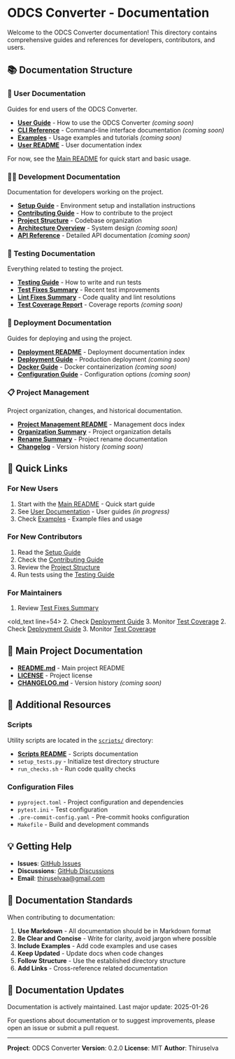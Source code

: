 # ODCS Converter - Documentation

Welcome to the ODCS Converter documentation! This directory contains comprehensive guides and references for developers, contributors, and users.

## 📚 Documentation Structure

### 📖 User Documentation
Guides for end users of the ODCS Converter.

- **[User Guide](user/USER_GUIDE.md)** - How to use the ODCS Converter *(coming soon)*
- **[CLI Reference](user/CLI.md)** - Command-line interface documentation *(coming soon)*
- **[Examples](user/EXAMPLES.md)** - Usage examples and tutorials *(coming soon)*
- **[User README](user/README.md)** - User documentation index

For now, see the [Main README](../README.md) for quick start and basic usage.

### 👨‍💻 Development Documentation
Documentation for developers working on the project.

- **[Setup Guide](development/SETUP.md)** - Environment setup and installation instructions
- **[Contributing Guide](development/CONTRIBUTING.md)** - How to contribute to the project
- **[Project Structure](development/PROJECT_STRUCTURE.md)** - Codebase organization
- **[Architecture Overview](development/ARCHITECTURE.md)** - System design *(coming soon)*
- **[API Reference](development/API.md)** - Detailed API documentation *(coming soon)*

### 🧪 Testing Documentation
Everything related to testing the project.

- **[Testing Guide](testing/TESTING.md)** - How to write and run tests
- **[Test Fixes Summary](testing/TEST_FIXES_SUMMARY.md)** - Recent test improvements
- **[Lint Fixes Summary](testing/LINT_FIXES_SUMMARY.md)** - Code quality and lint resolutions
- **[Test Coverage Report](testing/COVERAGE.md)** - Coverage reports *(coming soon)*

### 🚀 Deployment Documentation
Guides for deploying and using the project.

- **[Deployment README](deployment/README.md)** - Deployment documentation index
- **[Deployment Guide](deployment/DEPLOYMENT.md)** - Production deployment *(coming soon)*
- **[Docker Guide](deployment/DOCKER.md)** - Docker containerization *(coming soon)*
- **[Configuration Guide](deployment/CONFIGURATION.md)** - Configuration options *(coming soon)*

### 📋 Project Management
Project organization, changes, and historical documentation.

- **[Project Management README](project-management/README.md)** - Management docs index
- **[Organization Summary](project-management/ORGANIZATION_SUMMARY.md)** - Project organization details
- **[Rename Summary](project-management/RENAME_SUMMARY.md)** - Project rename documentation
- **[Changelog](project-management/CHANGELOG.md)** - Version history *(coming soon)*

## 🚀 Quick Links

### For New Users
1. Start with the [Main README](../README.md) - Quick start guide
2. See [User Documentation](user/README.md) - User guides *(in progress)*
3. Check [Examples](../examples/) - Example files and usage

### For New Contributors
1. Read the [Setup Guide](development/SETUP.md)
2. Check the [Contributing Guide](development/CONTRIBUTING.md)
3. Review the [Project Structure](development/PROJECT_STRUCTURE.md)
4. Run tests using the [Testing Guide](testing/TESTING.md)

### For Maintainers
1. Review [Test Fixes Summary](testing/TEST_FIXES_SUMMARY.md)
</text>

<old_text line=54>
2. Check [Deployment Guide](deployment/DEPLOYMENT.md)
3. Monitor [Test Coverage](testing/COVERAGE.md)
2. Check [Deployment Guide](deployment/DEPLOYMENT.md)
3. Monitor [Test Coverage](testing/COVERAGE.md)

## 📖 Main Project Documentation

- **[README.md](../README.md)** - Main project README
- **[LICENSE](../LICENSE)** - Project license
- **[CHANGELOG.md](project-management/CHANGELOG.md)** - Version history *(coming soon)*

## 🔧 Additional Resources

### Scripts
Utility scripts are located in the [`scripts/`](../scripts/) directory:
- **[Scripts README](../scripts/README.md)** - Scripts documentation
- `setup_tests.py` - Initialize test directory structure
- `run_checks.sh` - Run code quality checks

### Configuration Files
- `pyproject.toml` - Project configuration and dependencies
- `pytest.ini` - Test configuration
- `.pre-commit-config.yaml` - Pre-commit hooks configuration
- `Makefile` - Build and development commands

## 💡 Getting Help

- **Issues**: [GitHub Issues](https://github.com/thiruselvaa/odcs-converter/issues)
- **Discussions**: [GitHub Discussions](https://github.com/thiruselvaa/odcs-converter/discussions)
- **Email**: thiruselvaa@gmail.com

## 📝 Documentation Standards

When contributing to documentation:

1. **Use Markdown** - All documentation should be in Markdown format
2. **Be Clear and Concise** - Write for clarity, avoid jargon where possible
3. **Include Examples** - Add code examples and use cases
4. **Keep Updated** - Update docs when code changes
5. **Follow Structure** - Use the established directory structure
6. **Add Links** - Cross-reference related documentation

## 🔄 Documentation Updates

Documentation is actively maintained. Last major update: 2025-01-26

For questions about documentation or to suggest improvements, please open an issue or submit a pull request.

---

**Project**: ODCS Converter
**Version**: 0.2.0
**License**: MIT
**Author**: Thiruselva